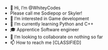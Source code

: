 - 👋 Hi, I’m @WhiteyCodes
- Please call me Sodiepop or Skyler!
- 👀 I’m interested in Game development
- 🌱 I’m currently learning Python and C++
- 🎓 Apprentice Software engineer 
- 💞️ I’m looking to collaborate on nothing so far
- 📫 How to reach me [CLASSIFIED]

<!---
WhiteyCodes/WhiteyCodes is a ✨ special ✨ repository because its `README.md` (this file) appears on your GitHub profile.
You can click the Preview link to take a look at your changes.
--->
